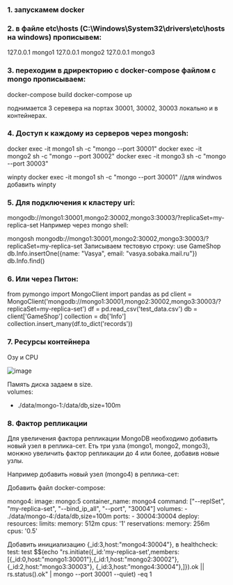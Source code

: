 ### 1. запускамем docker 
### 2. в файле etc\hosts (C:\Windows\System32\drivers\etc\hosts на windows)  прописывем:

127.0.0.1       mongo1
127.0.0.1       mongo2
127.0.0.1       mongo3

### 3. переходим в дриректорию с docker-compose файлом с mongo прописываем:
docker-compose build
docker-compose up

поднимается 3 серевера на портах 30001, 30002, 30003 локально и в контейнерах. 

### 4. Доступ к каждому из серверов через mongosh:

docker exec -it mongo1 sh -c "mongo --port 30001"
docker exec -it mongo2 sh -c "mongo --port 30002"
docker exec -it mongo3 sh -c "mongo --port 30003"

winpty docker exec -it mongo1 sh -c "mongo --port 30001" //для windwos добавить winpty 

### 5. Для подключения к кластеру uri:
mongodb://mongo1:30001,mongo2:30002,mongo3:30003/?replicaSet=my-replica-set 
Например через mongo shell: 

mongosh mongodb://mongo1:30001,mongo2:30002,mongo3:30003/?replicaSet=my-replica-set 
Записываем тестовую строку: 
use GameShop
db.Info.insertOne({name: "Vasya", email: "vasya.sobaka.mail.ru"}) 
db.Info.find()


### 6. Или через Питон:
from pymongo import MongoClient
import pandas as pd
client = MongoClient('mongodb://mongo1:30001,mongo2:30002,mongo3:30003/?replicaSet=my-replica-set') 
df = pd.read_csv('test_data.csv')
db = client['GameShop']
collection = db['Info']
collection.insert_many(df.to_dict('records'))

### 7. Ресурсы контейнера 
Озу и CPU  


![image](https://github.com/levs2001/lr-game-shop/assets/86722732/0efecbea-aa7b-46bc-8680-31fc124a8e87)

Память диска задаем в size.  
volumes:  
  - ./data/mongo-1:/data/db,size=100m


### 8. Фактор репликации

Для увеличения фактора репликации MongoDB необходимо добавить новый узел в реплика-сет. Еть три узла (mongo1, mongo2, mongo3), монжно увеличить фактор репликации до 4 или более, добавив новые узлы.

Например добавить новый узел (mongo4) в реплика-сет:

Добавить файл docker-compose:

mongo4:
    image: mongo:5
    container_name: mongo4
    command: ["--replSet", "my-replica-set", "--bind_ip_all", "--port", "30004"]
    volumes:
      - ./data/mongo-4:/data/db,size=100m
    ports:
      - 30004:30004
    deploy:
      resources:
        limits:
          memory: 512m
          cpus: '1'
        reservations:
          memory: 256m
          cpus: '0.5'


Добавить инициализацию {_id:3,host:\"mongo4:30004\"}, в
 healthcheck:
      test: test $$(echo "rs.initiate({_id:'my-replica-set',members:[{_id:0,host:\"mongo1:30001\"},{_id:1,host:\"mongo2:30002\"},{_id:2,host:\"mongo3:30003\"}, {_id:3,host:\"mongo4:30004\"},]}).ok || rs.status().ok" | mongo --port 30001 --quiet) -eq 1
